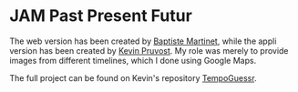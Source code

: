 # JAM Past Present Futur

The web version has been created by [Baptiste Martinet](https://github.com/BaptisteMartinet), while the appli version has been created by [Kevin Pruvost](https://github.com/kevinpruvost). My role was merely to provide images from different timelines, which I done using Google Maps.

The full project can be found on Kevin's repository [TempoGuessr](https://github.com/kevinpruvost/TempoGuessr).